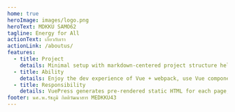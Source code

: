 ```yaml
---
home: true
heroImage: images/logo.png
heroText: MDKKU SAMO62
tagline: Energy for All
actionText: เกี่ยวกับเรา
actionLink: /aboutus/
features:
  - title: Project
    details: Minimal setup with markdown-centered project structure helps you focus on writing.
  - title: Ability
    details: Enjoy the dev experience of Vue + webpack, use Vue components in markdown, and develop custom themes with Vue.
  - title: Responsibility
    details: VuePress generates pre-rendered static HTML for each page, and runs as an SPA once a page is loaded.
footer: นศ.พ.รัชภูมิ กิตติวัฒนาสาร MEDKKU43
---
```

